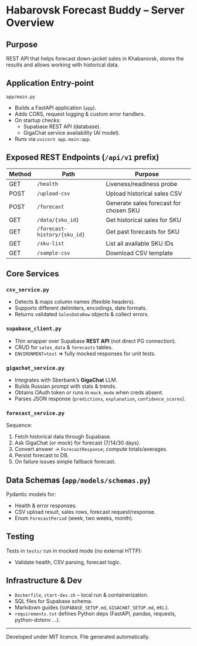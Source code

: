# Habarovsk Forecast Buddy – Server Overview

## Purpose
REST API that helps forecast down-jacket sales in Khabarovsk, stores the results and allows working with historical data.


## Application Entry-point
```text
app/main.py
```
* Builds a FastAPI application (`app`).
* Adds CORS, request logging & custom error handlers.
* On startup checks:
  * Supabase REST API (database).
  * GigaChat service availability (AI model).
* Runs via `uvicorn app.main:app`.


## Exposed REST Endpoints  (`/api/v1` prefix)
| Method | Path | Purpose |
| ------ | ---- | ------- |
| GET    | `/health`                      | Liveness/readiness probe |
| POST   | `/upload-csv`                 | Upload historical sales CSV |
| POST   | `/forecast`                   | Generate sales forecast for chosen SKU |
| GET    | `/data/{sku_id}`              | Get historical sales for SKU |
| GET    | `/forecast-history/{sku_id}`  | Get past forecasts for SKU |
| GET    | `/sku-list`                   | List all available SKU IDs |
| GET    | `/sample-csv`                 | Download CSV template |


## Core Services
### `csv_service.py`
* Detects & maps column names (flexible headers).
* Supports different delimiters, encodings, date formats.
* Returns validated `SalesDataRow` objects & collect errors.

### `supabase_client.py`
* Thin wrapper over Supabase **REST API** (not direct PG connection).
* CRUD for `sales_data` & `forecasts` tables.
* `ENVIRONMENT=test` ⇒ fully mocked responses for unit tests.

### `gigachat_service.py`
* Integrates with Sberbank’s **GigaChat** LLM.
* Builds Russian prompt with stats & trends.
* Obtains OAuth token or runs in `mock_mode` when creds absent.
* Parses JSON response (`predictions`, `explanation`, `confidence_scores`).

### `forecast_service.py`
Sequence:
1. Fetch historical data through Supabase.
2. Ask GigaChat (or mock) for forecast (7/14/30 days).
3. Convert answer → `ForecastResponse`; compute totals/averages.
4. Persist forecast to DB.
5. On failure issues simple fallback forecast.


## Data Schemas (`app/models/schemas.py`)
Pydantic models for:
* Health & error responses.
* CSV upload result, sales rows, forecast request/response.
* Enum `ForecastPeriod` (week, two weeks, month).


## Testing
Tests in `tests/` run in mocked mode (no external HTTP):
* Validate health, CSV parsing, forecast logic.


## Infrastructure & Dev
* `Dockerfile`, `start-dev.sh` – local run & containerization.
* SQL files for Supabase schema.
* Markdown guides (`SUPABASE_SETUP.md`, `GIGACHAT_SETUP.md`, etc.).
* `requirements.txt` defines Python deps (FastAPI, pandas, requests, python-dotenv …).

---
Developed under MIT licence. File generated automatically.
